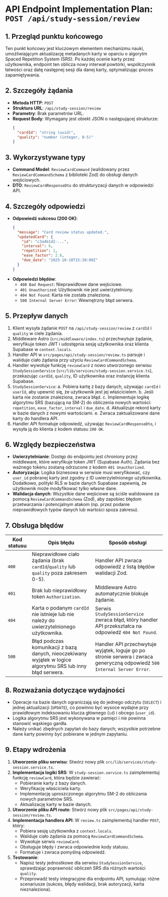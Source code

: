 # API Endpoint Implementation Plan: `POST /api/study-session/review`

## 1. Przegląd punktu końcowego
Ten punkt końcowy jest kluczowym elementem mechanizmu nauki, umożliwiającym aktualizację metadanych karty w oparciu o algorytm Spaced Repetition System (SRS). Po każdej ocenie karty przez użytkownika, endpoint ten oblicza nowy interwał powtórki, współczynnik łatwości oraz datę następnej sesji dla danej karty, optymalizując proces zapamiętywania.

## 2. Szczegóły żądania
- **Metoda HTTP**: `POST`
- **Struktura URL**: `/api/study-session/review`
- **Parametry**: Brak parametrów URL.
- **Request Body**: Wymagany jest obiekt JSON o następującej strukturze:
  ```json
  {
    "cardId": "string (uuid)",
    "quality": "number (integer, 0-5)"
  }
  ```

## 3. Wykorzystywane typy
- **Command Model**: `ReviewCardCommand` (walidowany przez `ReviewCardCommandSchema` z biblioteki Zod) do obsługi danych wejściowych.
- **DTO**: `ReviewCardResponseDto` do strukturyzacji danych w odpowiedzi API.

## 4. Szczegóły odpowiedzi
- **Odpowiedź sukcesu (200 OK)**:
  ```json
  {
    "message": "Card review status updated.",
    "updatedCard": {
      "id": "c3a4b1d2-...",
      "interval": 6,
      "repetition": 1,
      "ease_factor": 2.6,
      "due_date": "2025-10-18T15:30:00Z"
    }
  }
  ```
- **Odpowiedzi błędów**:
  - `400 Bad Request`: Nieprawidłowe dane wejściowe.
  - `401 Unauthorized`: Użytkownik nie jest uwierzytelniony.
  - `404 Not Found`: Karta nie została znaleziona.
  - `500 Internal Server Error`: Wewnętrzny błąd serwera.

## 5. Przepływ danych
1.  Klient wysyła żądanie `POST` na `/api/study-session/review` z `cardId` i `quality` w ciele żądania.
2.  Middleware Astro (`src/middleware/index.ts`) przechwytuje żądanie, weryfikuje token JWT i udostępnia sesję użytkownika oraz klienta Supabase w `context.locals`.
3.  Handler API w `src/pages/api/study-session/review.ts` parsuje i waliduje ciało żądania przy użyciu `ReviewCardCommandSchema`.
4.  Handler wywołuje funkcję `reviewCard` z nowo utworzonego serwisu `StudySessionService` (`src/lib/services/study-session.service.ts`), przekazując `cardId`, `quality`, ID użytkownika oraz instancję klienta Supabase.
5.  `StudySessionService`:
    a. Pobiera kartę z bazy danych, używając `cardId` i `userId`, aby upewnić się, że użytkownik jest jej właścicielem.
    b. Jeśli karta nie zostanie znaleziona, zwraca błąd.
    c. Implementuje logikę algorytmu SRS (bazującą na SM-2) do obliczenia nowych wartości: `repetition`, `ease_factor`, `interval` i `due_date`.
    d. Aktualizuje rekord karty w bazie danych z nowymi wartościami.
    e. Zwraca zaktualizowane dane karty do handlera API.
6.  Handler API formatuje odpowiedź, używając `ReviewCardResponseDto`, i wysyła ją do klienta z kodem statusu `200 OK`.

## 6. Względy bezpieczeństwa
- **Uwierzytelnianie**: Dostęp do endpointu jest chroniony przez middleware, które weryfikuje token JWT (Supabase Auth). Żądania bez ważnego tokenu zostaną odrzucone z kodem `401 Unauthorized`.
- **Autoryzacja**: Logika biznesowa w serwisie musi weryfikować, czy `user_id` pobranej karty jest zgodny z ID uwierzytelnionego użytkownika. Dodatkowo, polityki RLS w bazie danych Supabase zapewnią, że użytkownik może modyfikować tylko własne dane.
- **Walidacja danych**: Wszystkie dane wejściowe są ściśle walidowane za pomocą `ReviewCardCommandSchema` (Zod), aby zapobiec błędom przetwarzania i potencjalnym atakom (np. przez podanie nieprawidłowych typów danych lub wartości spoza zakresu).

## 7. Obsługa błędów
| Kod statusu | Opis błędu                                                                                             | Sposób obsługi                                                                                                                            |
|-------------|--------------------------------------------------------------------------------------------------------|-------------------------------------------------------------------------------------------------------------------------------------------|
| `400`       | Nieprawidłowe ciało żądania (brak `cardId`/`quality` lub `quality` poza zakresem 0-5).                   | Handler API zwraca odpowiedź z listą błędów walidacji Zod.                                                                                  |
| `401`       | Brak lub nieprawidłowy token `Authorization`.                                                          | Middleware Astro automatycznie blokuje żądanie.                                                                                           |
| `404`       | Karta o podanym `cardId` nie istnieje lub nie należy do uwierzytelnionego użytkownika.                   | Serwis `StudySessionService` zwraca błąd, który handler API przekształca na odpowiedź `404 Not Found`.                                     |
| `500`       | Błąd podczas komunikacji z bazą danych, nieoczekiwany wyjątek w logice algorytmu SRS lub inny błąd serwera. | Handler API przechwytuje wyjątek, loguje go po stronie serwera i zwraca generyczną odpowiedź `500 Internal Server Error`.                  |

## 8. Rozważania dotyczące wydajności
- Operacje na bazie danych ograniczają się do jednego odczytu (`SELECT`) i jednej aktualizacji (`UPDATE`), co powinno być wysoce wydajne przy prawidłowym indeksowaniu klucza głównego (`id`) i obcego (`user_id`).
- Logika algorytmu SRS jest wykonywana w pamięci i nie powinna stanowić wąskiego gardła.
- Należy unikać zbędnych zapytań do bazy danych; wszystkie potrzebne dane karty powinny być pobierane w jednym zapytaniu.

## 9. Etapy wdrożenia
1.  **Utworzenie pliku serwisu**: Stwórz nowy plik `src/lib/services/study-session.service.ts`.
2.  **Implementacja logiki SRS**: W `study-session.service.ts` zaimplementuj funkcję `reviewCard`, która będzie zawierać:
    - Pobieranie karty z bazy danych.
    - Weryfikację właściciela karty.
    - Implementację uproszczonego algorytmu SM-2 do obliczania nowych parametrów SRS.
    - Aktualizację karty w bazie danych.
3.  **Utworzenie pliku API route**: Stwórz nowy plik `src/pages/api/study-session/review.ts`.
4.  **Implementacja handlera API**: W `review.ts` zaimplementuj handler `POST`, który:
    - Pobiera sesję użytkownika z `context.locals`.
    - Waliduje ciało żądania za pomocą `ReviewCardCommandSchema`.
    - Wywołuje serwis `reviewCard`.
    - Obsługuje błędy i zwraca odpowiednie kody statusu.
    - Formatuje i zwraca pomyślną odpowiedź.
5.  **Testowanie**:
    - Napisz testy jednostkowe dla serwisu `StudySessionService`, sprawdzając poprawność obliczeń SRS dla różnych wartości `quality`.
    - Przeprowadź testy integracyjne dla endpointu API, symulując różne scenariusze (sukces, błędy walidacji, brak autoryzacji, karta nieznaleziona).
